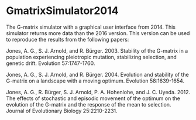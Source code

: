 # GmatrixSimulator2014
The G-matrix simulator with a graphical user interface from 2014.
This simulator returns more data than the 2016 version.
This version can be used to reproduce the results from the following papers:

Jones, A. G., S. J. Arnold, and R. Bürger. 2003. Stability of the G-matrix in a population 
experiencing pleiotropic mutation, stabilizing selection, and genetic drift. Evolution 57:1747-1760.

Jones, A. G., S. J. Arnold, and R. Bürger. 2004. Evolution and stability of the G-matrix 
on a landscape with a moving optimum. Evolution 58:1639-1654.

Jones, A. G., R. Bürger, S. J. Arnold, P. A. Hohenlohe, and J. C. Uyeda. 2012. The effects of 
stochastic and episodic movement of the optimum on the evolution of the G-matrix and the 
response of the mean to selection. Journal of Evolutionary Biology 25:2210-2231.
